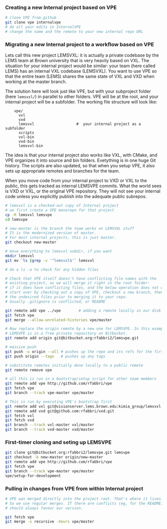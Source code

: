
### Creating a new Internal project based on VPE 

```bash
# clone VPE from github
git clone vpe internalvpe
# do all your edits in InternalVPE
# change the name and the remote to your new internal repo URL
```

### Migrating a new Internal project to a workflow based on VPE
Lets call this new project LEMSVXL: it is actually a private codebase by the
LEMS team at Brown university that is very heavily based on VXL. The situation
for your internal project would be similar: your team (here called LEMS) has an
internal VXL codebase (LEMSVXL). You want to use VPE so that the entire team
(LEMS) shares the same state of VXL and VXD when working at the master branch.

The solution here will look just like VPE, but with your subproject folder (here
`lemsvxl/`) in parallel to other folders. VPE will be at the root, and your
internal project will be a subfolder. The working file structure will look like:
```
    vpe/
      vxl
      vxd
      lemsvxl                   #  your internal project as a subfolder
      scripts
      vxl-bin
      vxd-bin
      lemsvxl-bin
```
The idea is that your internal project also works like VXL, with CMake,
and VPE organizes it into source and bin folders. Evetything is in one huge Git
history.  The scripts are also updated, so that when you setup VPE, it also sets
up appropriate remotes and branches for the team.

When you move code from your internal project to VXD or VXL to the public, this
gets tracked as internal LEMSVPE commits. What the world sees is VXD or VXL, or
the original VPE repository. They will not see your internal code unless you
explicitly publish into the adequate public subrepos.


```bash
# lemsvxl is a checked-out copy of Internal project
# we first create a VPE monorepo for that project
cp -R lemsvxl lemsvpe
cd lemsvpe

# new-master is the branch the team works on LEMSVXL stuff
# It is the modernized version of master. 
# For most internal projects, this is just master.
git checkout new-master

# move everything to lemsvxl subdir, if you want
mkdir lemsvxl
git mv `ls |grep -v '^lemsvxl$'` lemsvxl

# do a ls -a to check for any hidden files

# Check that VPE itself doesn't have conflicting file names with the
# existing project, as we will merge it right in the root folder:
# if it does have conflicting files, and the below operation does not work,
# start over by checking out a copy of VPE, checkout a new branch, then remove
# the undesired files prior to merging it to your repo.
# Usually .gitignore is conflicted, or README

git remote add vpe ../vpe        # adding a remote locally in our disk
git fetch vpe
git merge --allow-unrelated-histories vpe/master

# Now replace the origin remote by a new one for LEMSVPE. In this example,
# LEMSVPE is in a free private repository on Bitbucket.
git remote add origin git@bitbucket.org:rfabbri2/lemsvpe.git

# massive push
git push -u origin --all # pushes up the repo and its refs for the first time
git push origin --tags   # pushes up any tags

# substitute remotes initially done locally to a public remote
git remote remove vpe

# all this is run in a bootstrap/setup script for other team members
git remote add vpe http://github.com/rfabbri/vpe
git fetch vpe
git branch --track vpe-master vpe/master

# This is run by executing VPE's bootstrap first
git remote add vxl git@visionserver.lems.brown.edu:kimia_group/lemsvxl.git
git remote add vxd git@github.com:rfabbri/vxd.git
git fetch vxl
git fetch vxd
git branch --track vxl-master vxl/master
git branch --track vxd-master vxd/master
```

### First-timer cloning and seting up LEMSVPE
```bash
git clone git@bitbucket.org:rfabbri2/lemsvpe.git lemsvpe
git checkout -b new-master origin/new-master
git remote add vpe http://github.com/rfabbri/vpe
git fetch vpe
git branch --track vpe-master vpe/master
vpe/setup-for-development
```

### Pulling in changes from VPE from within Internal project
```bash
# VPE was merged directly into the project root. That's where it lives.
# So we use regular merges. If there are conflicts (eg, for the README), we
# should always favour our version.

git fetch vpe
git merge -s recursive -Xours vpe/master  
```

